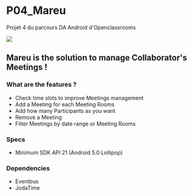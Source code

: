 # P04_Mareu
Projet 4 du parcours DA Android d'Openclassrooms

![](https://i.ibb.co/V3DW3dR/Screen-uichanges.png)

## Mareu is the solution to manage Collaborator's Meetings !

### What are the features ?
- Check time slots to improve Meetings management
- Add a Meeting for each Meeting Rooms
- Add how many Participants as you want
- Remove a Meeting
- Filter Meetings by date range or Meeting Rooms

### Specs
- Minimum SDK API 21 (Android 5.0 Lollipop)

### Dependencies
- Eventbus
- JodaTime

